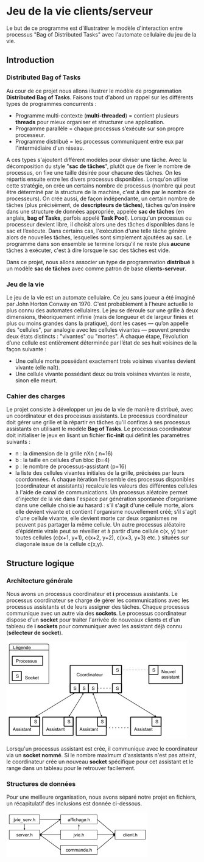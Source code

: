 Jeu de la vie clients/serveur
=============================

Le but de ce programme est d'illustratrer le modèle d'interaction entre processus "Bag of Distributed Tasks" avec l'automate cellulaire du jeu de la vie.

Introduction
------------


### Distributed Bag of Tasks

Au cour de ce projet nous allons illustrer le modèle de programmation __Distributed Bag of Tasks__. Faisons tout d'abord un rappel sur les différents types de programmes concurrents :
* Programme multi-contexte (__multi-threaded__) = contient plusieurs __threads__ pour mieux organiser et structurer une application.
* Programme parallèle = chaque processus s’exécute sur son propre processeur.
* Programme distribué = les processus communiquent entre eux par l'intermédiaire d'un réseau.

A ces types s'ajoutent différent modèles pour diviser une tâche. Avec la décomposition du style "__sac de tâches__", plutôt que de fixer le nombre de processus, on fixe une taille désirée pour chacune des tâches. On les répartis ensuite entre les divers processus disponibles.
Lorsqu'on utilise cette stratégie, on crée un certains nombre de processus (nombre qui peut être déterminé par la structure de la machine, c'est à dire par le nombre de processeurs). On crée aussi, de façon indépendante, un certain nombre de tâches (plus précisément, de __descripteurs de tâches__), tâches qu'on insère dans une structure de données appropriée, appelée __sac de tâches__ (en anglais, __bag of Tasks__, parfois appelé __Task Pool__).
Lorsqu'un processus ou processeur devient libre, il choisit alors une des tâches disponibles dans le sac et l’exécute. Dans certains cas, l'exécution d'une telle tâche génère alors de nouvelles tâches, lesquelles sont simplement ajoutées au sac. Le programme dans son ensemble se termine lorsqu'il ne reste plus __aucune__ tâches à exécuter, c'est à dire lorsque le sac des tâches est vide.

Dans ce projet, nous allons associer un type de programmation __distribué__ à un modèle __sac de tâches__ avec comme patron de base __clients-serveur__.


### Jeu de la vie

Le jeu de la vie est un automate cellulaire. Ce jeu sans joueur a été imaginé par John Horton Conway en 1970. C'est probablement à l'heure actuelle le plus connu des automates cellulaires.
Le jeu se déroule sur une grille à deux dimensions, théoriquement infinie (mais de longueur et de largeur finies et plus ou moins grandes dans la pratique), dont les cases — qu’on appelle des "cellules", par analogie avec les cellules vivantes — peuvent prendre deux états distincts : "vivantes" ou "mortes".
À chaque étape, l’évolution d’une cellule est entièrement déterminée par l’état de ses huit voisines de la façon suivante :
* Une cellule morte possédant exactement trois voisines vivantes devient vivante (elle naît).
* Une cellule vivante possédant deux ou trois voisines vivantes le reste, sinon elle meurt.


### Cahier des charges

Le projet consiste à développer un jeu de la vie de manière distribué, avec un coordinateur et des processus assistants. Le processus coordinateur doit gérer une grille et la répartir en tâches qu'il confiras à ses processus assistants en utilisant le modèle __Bag of Tasks__.
Le processus coordinateur doit initialiser le jeux en lisant un fichier __fic-init__ qui définit les paramètres suivants :
* n : la dimension de la grille nXn ( n=16)
* b : la taille en cellules d'un bloc (b=4)
* p : le nombre de processus-assistant (p=16)
* la liste des cellules vivantes initiales de la grille, précisées par leurs coordonnées.
A chaque itération l’ensemble des processus disponibles (coordinateur et assistants) recalcule les valeurs des différentes cellules à l'aide de canal de communications.
Un processus aléatoire permet d'injecter de la vie dans l'espace par génération spontanée d'organisme dans une cellule choisie au hasard : s’il s'agit d'une cellule morte, alors elle devient vivante et contient l'organisme nouvellement créé; s’il s'agit d'une cellule vivante, elle devient morte car deux organismes ne peuvent pas partager la même cellule.
Un autre processus aléatoire d’épidémie virale peut se réveiller et à partir d’une cellule c(x, y) tuer toutes cellules (c(x+1, y+1), c(x+2, y+2), c(x+3, y+3) etc. ) situées sur diagonale issue de la cellule c(x,y).


Structure logique
-----------------

### Architecture générale

Nous avons un processus coordinateur et __i__ processus assistants. Le processus coordinateur se charge de gérer les communications avec les processus assistants et de leurs assigner des tâches. Chaque processus communique avec un autre via des __sockets__.
Le processus coordinateur dispose d'un __socket__ pour traiter l'arrivée de nouveaux clients et d'un tableau de __i sockets__ pour communiquer avec les assistant déjà connu (__sélecteur de socket__).

![architecture](help/architecture.png "Aperçut général de l'architecture")

Lorsqu'un processus assistant est crée, il communique avec le coordinateur via un __socket nommé__. Si le nombre maximum d'assistants n'est pas atteint, le coordinateur crée un nouveau __socket__ spécifique pour cet assistant et le range dans un tableau pour le retrouver facilement.


### Structures de données

Pour une meilleure organisation, nous avons séparé notre projet en fichiers, un récapitulatif des inclusions est donnée ci-dessous.

![inclusions](help/inclusions.png "Organisation des fichiers")


